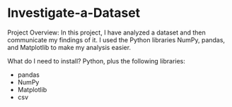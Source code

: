 # Investigate-a-Dataset
Project Overview: In this project,  I have analyzed a dataset and then communicate my findings of it. I used the Python libraries NumPy, pandas, and Matplotlib to make my analysis easier.   

What do I need to install? 
Python, plus the following libraries: 
* pandas 
* NumPy 
* Matplotlib
* csv
